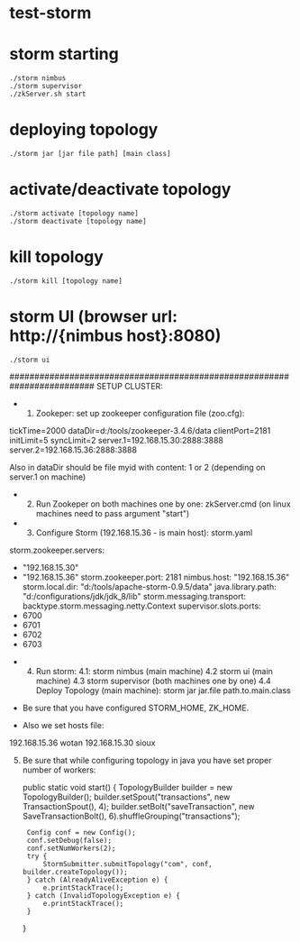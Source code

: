# test-storm


# storm starting
    ./storm nimbus
    ./storm supervisor
    ./zkServer.sh start

# deploying topology
    ./storm jar [jar file path] [main class]

# activate/deactivate topology
    ./storm activate [topology name]
    ./storm deactivate [topology name]

# kill topology
    ./storm kill [topology name]

# storm UI (browser url: http://{nimbus host}:8080)
    ./storm ui
    
#########################################################################
SETUP CLUSTER: 
* 1. Zookeper:
set up zookeeper configuration file (zoo.cfg):

tickTime=2000
dataDir=d:/tools/zookeeper-3.4.6/data
clientPort=2181
initLimit=5
syncLimit=2
server.1=192.168.15.30:2888:3888
server.2=192.168.15.36:2888:3888

Also in dataDir should be file myid with content:
1 or 2 (depending on server.1 on machine)

* 2. Run Zookeper on both machines one by one: 
zkServer.cmd
(on linux machines need to pass argument "start")

* 3. Configure Storm (192.168.15.36 - is main host): storm.yaml

storm.zookeeper.servers:
- "192.168.15.30"
- "192.168.15.36"
storm.zookeeper.port: 2181
nimbus.host: "192.168.15.36"
storm.local.dir: "d:/tools/apache-storm-0.9.5/data"
java.library.path: "d:/configurations/jdk/jdk_8/lib"
storm.messaging.transport: backtype.storm.messaging.netty.Context
supervisor.slots.ports:
- 6700
- 6701
- 6702
- 6703

* 4. Run storm:
4.1: storm nimbus (main machine)
4.2 storm ui (main machine)
4.3 storm supervisor (both machines one by one)
4.4 Deploy Topology (main machine): storm jar jar.file path.to.main.class

* Be sure that you have configured STORM_HOME, ZK_HOME.

* Also we set hosts file:

192.168.15.36 wotan
192.168.15.30 sioux

5. Be sure that while configuring topology in java you have set proper number of workers:

    public static void start() {
        TopologyBuilder builder = new TopologyBuilder();
        builder.setSpout("transactions", new TransactionSpout(), 4);
        builder.setBolt("saveTransaction", new SaveTransactionBolt(), 6).shuffleGrouping("transactions");

        Config conf = new Config();
        conf.setDebug(false);
        conf.setNumWorkers(2);
        try {
            StormSubmitter.submitTopology("com", conf, builder.createTopology());
        } catch (AlreadyAliveException e) {
            e.printStackTrace();
        } catch (InvalidTopologyException e) {
            e.printStackTrace();
        }
    }